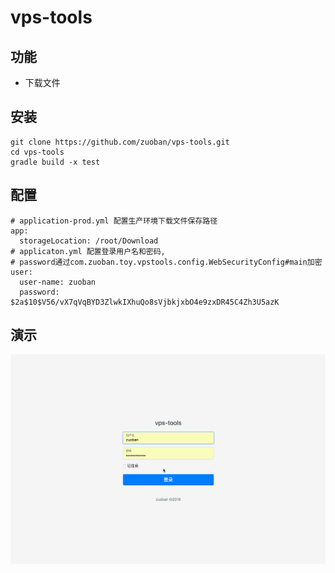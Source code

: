 # vps-tools
## 功能
- 下载文件
## 安装
```
git clone https://github.com/zuoban/vps-tools.git
cd vps-tools
gradle build -x test
```
## 配置
```
# application-prod.yml 配置生产环境下载文件保存路径
app:
  storageLocation: /root/Download 
# applicaton.yml 配置登录用户名和密码, 
# password通过com.zuoban.toy.vpstools.config.WebSecurityConfig#main加密
user:
  user-name: zuoban
  password: $2a$10$V56/vX7qVqBYD3ZlwkIXhuQo8sVjbkjxbO4e9zxDR45C4Zh3U5azK 
```

## 演示
![vps-tools.gif](https://github.com/zuoban/vps-tools/blob/master/assets/img/vps-tools.gif)
